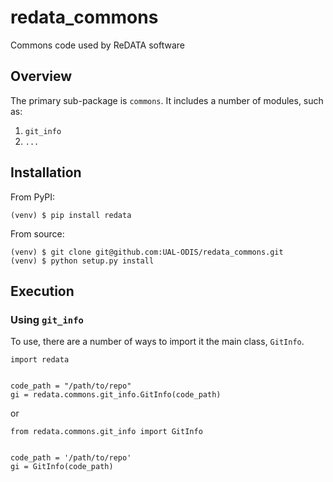 # redata_commons
Commons code used by ReDATA software

## Overview

The primary sub-package is `commons`. It includes a number of modules, such as:
1. `git_info`
2. `...`

## Installation

From PyPI:
```
(venv) $ pip install redata
```

From source:
```
(venv) $ git clone git@github.com:UAL-ODIS/redata_commons.git
(venv) $ python setup.py install
```

## Execution

### Using `git_info`

To use, there are a number of ways to import it the main class, `GitInfo`.

```python3
import redata


code_path = "/path/to/repo"
gi = redata.commons.git_info.GitInfo(code_path)
```

or

```python3
from redata.commons.git_info import GitInfo


code_path = '/path/to/repo'
gi = GitInfo(code_path)
```
